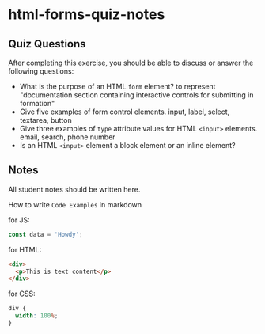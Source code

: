 # html-forms-quiz-notes

## Quiz Questions

After completing this exercise, you should be able to discuss or answer the following questions:

- What is the purpose of an HTML `form` element?
  to represent "documentation section containing interactive controls for submitting in formation"
- Give five examples of form control elements.
  input, label, select, textarea, button
- Give three examples of `type` attribute values for HTML `<input>` elements.
  email, search, phone number
- Is an HTML `<input>` element a block element or an inline element?

## Notes

All student notes should be written here.

How to write `Code Examples` in markdown

for JS:

```javascript
const data = 'Howdy';
```

for HTML:

```html
<div>
  <p>This is text content</p>
</div>
```

for CSS:

```css
div {
  width: 100%;
}
```
